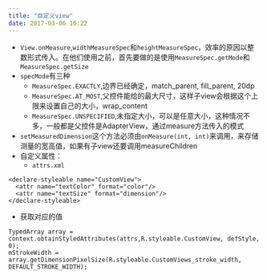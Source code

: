 ```yaml
---
title: "自定义view"
date: 2017-03-06 16:22
---
```

+ ``View.onMeasure``,``widthMeasureSpec``和``heightMeasureSpec``，效率的原因以整数形式传入。在他们使用之前，首先要做的是使用``MeasureSpec.getMode``和``MeasureSpec.getSize``
+ ``specMode``有三种
  + ``MeasureSpec.EXACTLY``,边界已经确定，match_parent, fill_parent, 20dp
  + ``MeasureSpec.AT_MOST``,父控件能给的最大尺寸，这样子view会根据这个上限来设置自己的大小，wrap_content
  + ``MeasureSpec.UNSPECIFIED``,未指定大小，可以是任意大小，这种情况不多，一般都是父控件是AdapterView，通过measure方法传入的模式
+ ``setMeasuredDimension``这个方法必须由``onMeasure(int, int)``来调用，来存储测量的宽高值，如果有子view还要调用measureChildren
+ 自定义属性：
  + ``attrs.xml``

```
<declare-styleable name="CustomView">
  <attr name="textColor" format="color"/>
  <attr name="textSize" format="dimension"/>
</declare-styleable>
```

  + 获取对应的值

```
TypedArray array = context.obtainStyledAttributes(attrs,R.styleable.CustomView, defStyle, 0);
mStrokeWidth = array.getDimensionPixelSize(R.styleable.CustomViews_stroke_width, DEFAULT_STROKE_WIDTH);
```

